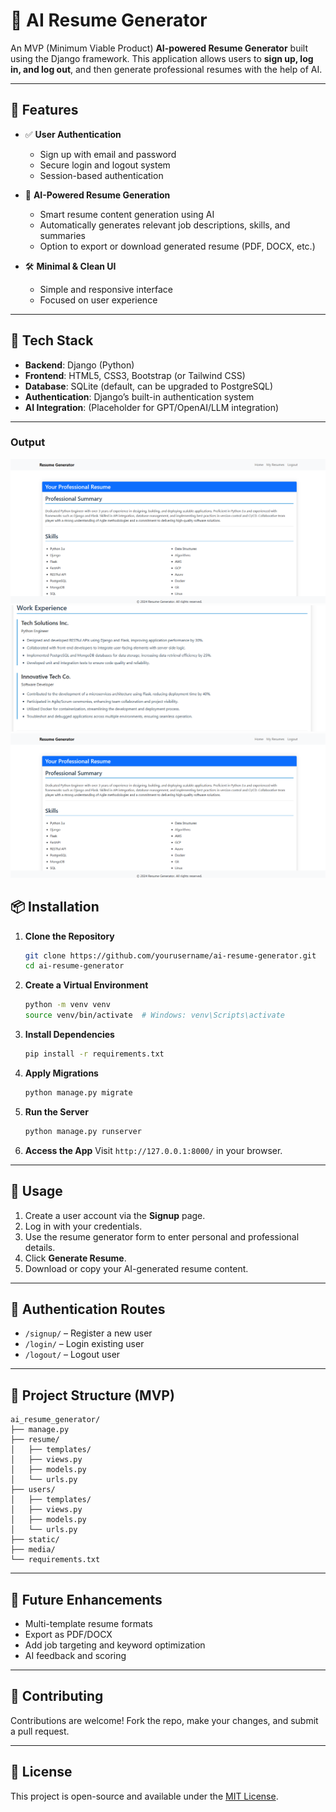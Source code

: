 

# 🧠 AI Resume Generator 

An MVP (Minimum Viable Product) **AI-powered Resume Generator** built using the Django framework. This application allows users to **sign up, log in, and log out**, and then generate professional resumes with the help of AI.

---

## 🚀 Features

* ✅ **User Authentication**

  * Sign up with email and password
  * Secure login and logout system
  * Session-based authentication

* 🧾 **AI-Powered Resume Generation**

  * Smart resume content generation using AI
  * Automatically generates relevant job descriptions, skills, and summaries
  * Option to export or download generated resume (PDF, DOCX, etc.)

* 🛠️ **Minimal & Clean UI**

  * Simple and responsive interface
  * Focused on user experience

---

## 🔧 Tech Stack

* **Backend**: Django (Python)
* **Frontend**: HTML5, CSS3, Bootstrap (or Tailwind CSS)
* **Database**: SQLite (default, can be upgraded to PostgreSQL)
* **Authentication**: Django’s built-in authentication system
* **AI Integration**: (Placeholder for GPT/OpenAI/LLM integration)

---

### Output

![Content Creation Output](ai_resume1.png)
![Content Creation Output](ai_resume2.png)
![Content Creation Output](ai_resume1.png)

## 📦 Installation

1. **Clone the Repository**

   ```bash
   git clone https://github.com/yourusername/ai-resume-generator.git
   cd ai-resume-generator
   ```

2. **Create a Virtual Environment**

   ```bash
   python -m venv venv
   source venv/bin/activate  # Windows: venv\Scripts\activate
   ```

3. **Install Dependencies**

   ```bash
   pip install -r requirements.txt
   ```

4. **Apply Migrations**

   ```bash
   python manage.py migrate
   ```

5. **Run the Server**

   ```bash
   python manage.py runserver
   ```

6. **Access the App**
   Visit `http://127.0.0.1:8000/` in your browser.

---

## 🧪 Usage

1. Create a user account via the **Signup** page.
2. Log in with your credentials.
3. Use the resume generator form to enter personal and professional details.
4. Click **Generate Resume**.
5. Download or copy your AI-generated resume content.

---

## 🔐 Authentication Routes

* `/signup/` – Register a new user
* `/login/` – Login existing user
* `/logout/` – Logout user

---

## 📁 Project Structure (MVP)

```
ai_resume_generator/
├── manage.py
├── resume/
│   ├── templates/
│   ├── views.py
│   ├── models.py
│   └── urls.py
├── users/
│   ├── templates/
│   ├── views.py
│   ├── models.py
│   └── urls.py
├── static/
├── media/
└── requirements.txt
```

---

## 🧠 Future Enhancements

* Multi-template resume formats
* Export as PDF/DOCX
* Add job targeting and keyword optimization
* AI feedback and scoring

---

## 🤝 Contributing

Contributions are welcome! Fork the repo, make your changes, and submit a pull request.

---

## 📄 License

This project is open-source and available under the [MIT License](LICENSE).


